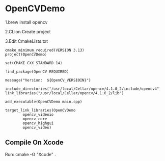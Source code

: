 # OpenCVDemo

1.brew install opencv

2.CLion Create project

3.Edit CmakeLists.txt

```
cmake_minimum_required(VERSION 3.13)
project(OpenCVDemo)

set(CMAKE_CXX_STANDARD 14)

find_package(OpenCV REQUIRED)

message("Version:  ${OpenCV_VERSIOIN}")

include_directories("/usr/local/Cellar/opencv/4.1.0_2/include/opencv4")
link_libraries("/usr/local/Cellar/opencv/4.1.0_2/lib")

add_executable(OpenCVDemo main.cpp)

target_link_libraries(OpenCVDemo
        opencv_videoio
        opencv_core
        opencv_highgui
        opencv_video)
```


## Compile On Xcode
Run: cmake -G "Xcode" .
